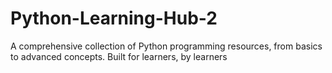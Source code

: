 # Python-Learning-Hub-2
A comprehensive collection of Python programming resources, from basics to advanced concepts. Built for learners, by learners
